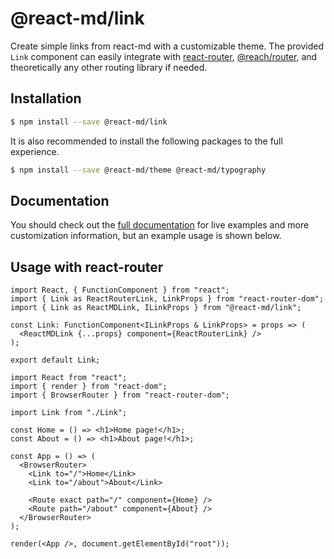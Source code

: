 # @react-md/link

Create simple links from react-md with a customizable theme. The provided `Link`
component can easily integrate with
[react-router](https://github.com/ReactTraining/react-router),
[@reach/router](https://github.com/reach/router), and theoretically any other
routing library if needed.

## Installation

```sh
$ npm install --save @react-md/link
```

It is also recommended to install the following packages to the full experience.

```sh
$ npm install --save @react-md/theme @react-md/typography
```

<!-- DOCS_REMOVE -->

## Documentation

You should check out the
[full documentation](https://react-md.dev/packages/link) for live examples and
more customization information, but an example usage is shown below.

<!-- DOCS_REMOVE_END -->

<!-- INCLUDING_STYLES -->

## Usage with react-router

```tsx
import React, { FunctionComponent } from "react";
import { Link as ReactRouterLink, LinkProps } from "react-router-dom";
import { Link as ReactMDLink, ILinkProps } from "@react-md/link";

const Link: FunctionComponent<ILinkProps & LinkProps> = props => (
  <ReactMDLink {...props} component={ReactRouterLink} />
);

export default Link;
```

```tsx
import React from "react";
import { render } from "react-dom";
import { BrowserRouter } from "react-router-dom";

import Link from "./Link";

const Home = () => <h1>Home page!</h1>;
const About = () => <h1>About page!</h1>;

const App = () => (
  <BrowserRouter>
    <Link to="/">Home</Link>
    <Link to="/about">About</Link>

    <Route exact path="/" component={Home} />
    <Route path="/about" component={About} />
  </BrowserRouter>
);

render(<App />, document.getElementById("root"));
```
